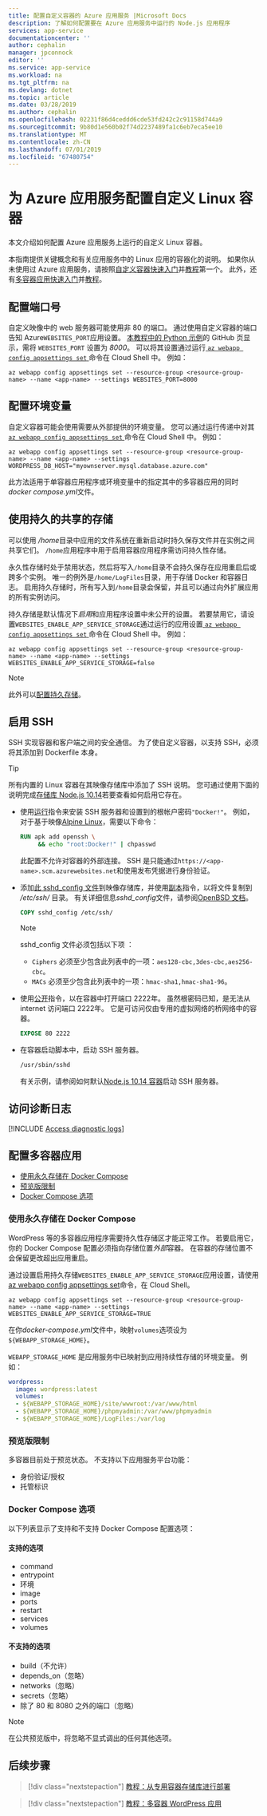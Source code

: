 ```yaml
---
title: 配置自定义容器的 Azure 应用服务 |Microsoft Docs
description: 了解如何配置要在 Azure 应用服务中运行的 Node.js 应用程序
services: app-service
documentationcenter: ''
author: cephalin
manager: jpconnock
editor: ''
ms.service: app-service
ms.workload: na
ms.tgt_pltfrm: na
ms.devlang: dotnet
ms.topic: article
ms.date: 03/28/2019
ms.author: cephalin
ms.openlocfilehash: 02231f86d4ceddd6cde53fd242c2c91158d744a9
ms.sourcegitcommit: 9b80d1e560b02f74d2237489fa1c6eb7eca5ee10
ms.translationtype: MT
ms.contentlocale: zh-CN
ms.lasthandoff: 07/01/2019
ms.locfileid: "67480754"
---
```

# <a name="configure-a-custom-linux-container-for-azure-app-service"></a>为 Azure 应用服务配置自定义 Linux 容器

本文介绍如何配置 Azure 应用服务上运行的自定义 Linux 容器。

本指南提供关键概念和有关应用服务中的 Linux 应用的容器化的说明。 如果你从未使用过 Azure 应用服务，请按照[自定义容器快速入门](quickstart-docker-go.md)并[教程](tutorial-custom-docker-image.md)第一个。 此外，还有[多容器应用快速入门](quickstart-multi-container.md)并[教程](tutorial-multi-container-app.md)。

## <a name="configure-port-number"></a>配置端口号

自定义映像中的 web 服务器可能使用非 80 的端口。 通过使用自定义容器的端口告知 Azure`WEBSITES_PORT`应用设置。 [本教程中的 Python 示例](https://github.com/Azure-Samples/docker-django-webapp-linux)的 GitHub 页显示，需将 `WEBSITES_PORT` 设置为 _8000_。 可以将其设置通过运行[ `az webapp config appsettings set` ](/cli/azure/webapp/config/appsettings?view=azure-cli-latest#az-webapp-config-appsettings-set)命令在 Cloud Shell 中。 例如：

```azurecli-interactive
az webapp config appsettings set --resource-group <resource-group-name> --name <app-name> --settings WEBSITES_PORT=8000
```

## <a name="configure-environment-variables"></a>配置环境变量

自定义容器可能会使用需要从外部提供的环境变量。 您可以通过运行传递中对其[ `az webapp config appsettings set` ](/cli/azure/webapp/config/appsettings?view=azure-cli-latest#az-webapp-config-appsettings-set)命令在 Cloud Shell 中。 例如：

```azurecli-interactive
az webapp config appsettings set --resource-group <resource-group-name> --name <app-name> --settings WORDPRESS_DB_HOST="myownserver.mysql.database.azure.com"
```

此方法适用于单容器应用程序或环境变量中的指定其中的多容器应用的同时*docker compose.yml*文件。

## <a name="use-persistent-shared-storage"></a>使用持久的共享的存储

可以使用 */home*目录中应用的文件系统在重新启动时持久保存文件并在实例之间共享它们。 `/home`应用程序中用于启用容器应用程序需访问持久性存储。

永久性存储时处于禁用状态，然后将写入`/home`目录不会持久保存在应用重启后或跨多个实例。 唯一的例外是`/home/LogFiles`目录，用于存储 Docker 和容器日志。 启用持久存储时，所有写入到`/home`目录会保留，并且可以通过向外扩展应用的所有实例访问。

持久存储是默认情况下*启用*和应用程序设置中未公开的设置。 若要禁用它，请设置`WEBSITES_ENABLE_APP_SERVICE_STORAGE`通过运行的应用设置[ `az webapp config appsettings set` ](/cli/azure/webapp/config/appsettings?view=azure-cli-latest#az-webapp-config-appsettings-set)命令在 Cloud Shell 中。 例如：

```azurecli-interactive
az webapp config appsettings set --resource-group <resource-group-name> --name <app-name> --settings WEBSITES_ENABLE_APP_SERVICE_STORAGE=false
```

> [!NOTE]
> 此外可以[配置持久存储](how-to-serve-content-from-azure-storage.md)。

## <a name="enable-ssh"></a>启用 SSH

SSH 实现容器和客户端之间的安全通信。 为了使自定义容器，以支持 SSH，必须将其添加到 Dockerfile 本身。

> [!TIP]
> 所有内置的 Linux 容器在其映像存储库中添加了 SSH 说明。 您可通过使用下面的说明完成[存储库 Node.js 10.14](https://github.com/Azure-App-Service/node/blob/master/10.14)若要查看如何启用它存在。

- 使用[运行](https://docs.docker.com/engine/reference/builder/#run)指令来安装 SSH 服务器和设置到的根帐户密码`"Docker!"`。 例如，对于基于映像[Alpine Linux](https://hub.docker.com/_/alpine)，需要以下命令：

    ```Dockerfile
    RUN apk add openssh \
         && echo "root:Docker!" | chpasswd 
    ```

    此配置不允许对容器的外部连接。 SSH 是只能通过`https://<app-name>.scm.azurewebsites.net`和使用发布凭据进行身份验证。

- 添加[此 sshd_config 文件](https://github.com/Azure-App-Service/node/blob/master/10.14/sshd_config)到映像存储库，并使用[副本](https://docs.docker.com/engine/reference/builder/#copy)指令，以将文件复制到 */etc/ssh/* 目录。 有关详细信息*sshd_config*文件，请参阅[OpenBSD 文档](https://man.openbsd.org/sshd_config)。

    ```Dockerfile
    COPY sshd_config /etc/ssh/
    ```

    > [!NOTE]
    > sshd_config 文件必须包括以下项  ：
    > - `Ciphers` 必须至少包含此列表中的一项：`aes128-cbc,3des-cbc,aes256-cbc`。
    > - `MACs` 必须至少包含此列表中的一项：`hmac-sha1,hmac-sha1-96`。

- 使用[公开](https://docs.docker.com/engine/reference/builder/#expose)指令，以在容器中打开端口 2222年。 虽然根密码已知，是无法从 internet 访问端口 2222年。 它是可访问仅由专用的虚拟网络的桥网络中的容器。

    ```Dockerfile
    EXPOSE 80 2222
    ```

- 在容器启动脚本中，启动 SSH 服务器。

    ```bash
    /usr/sbin/sshd
    ```

    有关示例，请参阅如何默认[Node.js 10.14 容器](https://github.com/Azure-App-Service/node/blob/master/10.14/startup/init_container.sh)启动 SSH 服务器。

## <a name="access-diagnostic-logs"></a>访问诊断日志

[!INCLUDE [Access diagnostic logs](../../../includes/app-service-web-logs-access-no-h.md)]

## <a name="configure-multi-container-apps"></a>配置多容器应用

- [使用永久存储在 Docker Compose](#use-persistent-storage-in-docker-compose)
- [预览版限制](#preview-limitations)
- [Docker Compose 选项](#docker-compose-options)

### <a name="use-persistent-storage-in-docker-compose"></a>使用永久存储在 Docker Compose

WordPress 等的多容器应用程序需要持久性存储区才能正常工作。 若要启用它，你的 Docker Compose 配置必须指向存储位置*外部*容器。 在容器的存储位置不会保留更改超出应用重启。

通过设置启用持久存储`WEBSITES_ENABLE_APP_SERVICE_STORAGE`应用设置，请使用[az webapp config appsettings set](/cli/azure/webapp/config/appsettings?view=azure-cli-latest#az-webapp-config-appsettings-set)命令，在 Cloud Shell。

```azurecli-interactive
az webapp config appsettings set --resource-group <resource-group-name> --name <app-name> --settings WEBSITES_ENABLE_APP_SERVICE_STORAGE=TRUE
```

在你*docker-compose.yml*文件中，映射`volumes`选项设为`${WEBAPP_STORAGE_HOME}`。 

`WEBAPP_STORAGE_HOME` 是应用服务中已映射到应用持续性存储的环境变量。 例如：

```yaml
wordpress:
  image: wordpress:latest
  volumes:
  - ${WEBAPP_STORAGE_HOME}/site/wwwroot:/var/www/html
  - ${WEBAPP_STORAGE_HOME}/phpmyadmin:/var/www/phpmyadmin
  - ${WEBAPP_STORAGE_HOME}/LogFiles:/var/log
```

### <a name="preview-limitations"></a>预览版限制

多容器目前处于预览状态。 不支持以下应用服务平台功能：

- 身份验证/授权
- 托管标识

### <a name="docker-compose-options"></a>Docker Compose 选项

以下列表显示了支持和不支持 Docker Compose 配置选项：

#### <a name="supported-options"></a>支持的选项

- command
- entrypoint
- 环境
- image
- ports
- restart
- services
- volumes

#### <a name="unsupported-options"></a>不支持的选项

- build（不允许）
- depends_on（忽略）
- networks（忽略）
- secrets（忽略）
- 除了 80 和 8080 之外的端口（忽略）

> [!NOTE]
> 在公共预览版中，将忽略不显式调出的任何其他选项。

## <a name="next-steps"></a>后续步骤

> [!div class="nextstepaction"]
> [教程：从专用容器存储库进行部署](tutorial-custom-docker-image.md)

> [!div class="nextstepaction"]
> [教程：多容器 WordPress 应用](tutorial-multi-container-app.md)
